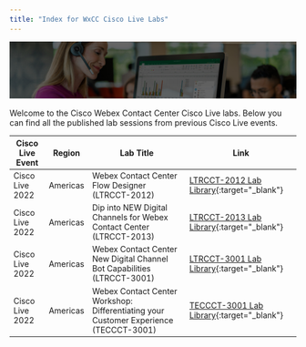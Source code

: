 ```yaml
---
title: "Index for WxCC Cisco Live Labs"
---
```


![Banner](images/wxccbanner.jpg)

Welcome to the Cisco Webex Contact Center Cisco Live labs. Below you can find all the published lab sessions from previous Cisco Live events.

| Cisco Live Event | Region | Lab Title                              | Link                                                     |
|------------------------------------------|---------------|------|----------------------------------------------------------|
| Cisco Live 2022 | Americas | Webex Contact Center Flow Designer (LTRCCT-2012) | [LTRCCT-2012 Lab Library](LTRCCT-2012/Home.md){:target="_blank"}                                                      |
| Cisco Live 2022 | Americas | Dip into NEW Digital Channels for Webex Contact Center (LTRCCT-2013) | [LTRCCT-2013 Lab Library](LTRCCT-2013/Home.md){:target="_blank"}                                                      |
| Cisco Live 2022 | Americas | Webex Contact Center New Digital Channel Bot Capabilities (LTRCCT-3001) | [LTRCCT-3001 Lab Library](LTRCCT-3001/Home.md){:target="_blank"}                                                      |
| Cisco Live 2022 | Americas | Webex Contact Center Workshop: Differentiating your Customer Experience (TECCCT-3001) | [TECCCT-3001 Lab Library](TECCCT-3001/HomePage.md){:target="_blank"}                                                      |